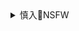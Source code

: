 <details><summary>慎入🔞NSFW</summary>

Not Safe For Work
<img src="https://upload.wikimedia.org/wikipedia/commons/thumb/d/d3/Biohazard_Symbol_Specification.png/210px-Biohazard_Symbol_Specification.png">

<details><summary><b>风险自理Use At Your Own Risk🈲</summary>

### 文g初期mzd八次接见1200万h卫b始末(上
http://news.cri.cn/gb/9223/2006/04/19/1266@1007722_1.htm

### 亲历mz席八次接见h卫b的组织工作始末
https://history.sohu.com/20130830/n385486942.shtml

### nzd接见h卫b后 天a门广c满是金条
http://phtv.ifeng.com/program/lyyy/detail_2012_12/19/20319562_0.shtml

h卫n都退走了以后，就发现在那个天a门广c，捡了很多的金条。

叶向z（叶剑y之女）：你想，抄家，抄到一些人的家里头，知识分子也好啊，或者过去的一些老的资本家，就是家里都有一点儿，存了有点儿底的吧。h卫b把这些都抢来，金子沉啊，摆在自己的口袋里头，一高兴，一挤，一欢呼的时候，那金条都从兜里头都掉出去了嘛。所以就捡回来好多金条。

### 外媒：牛角男称愿在弹劾案中作证 ，感觉自己被特朗普“出卖
https://m.gmw.cn/baijia/2021-01/29/1302079677.html

</details>
</details>
